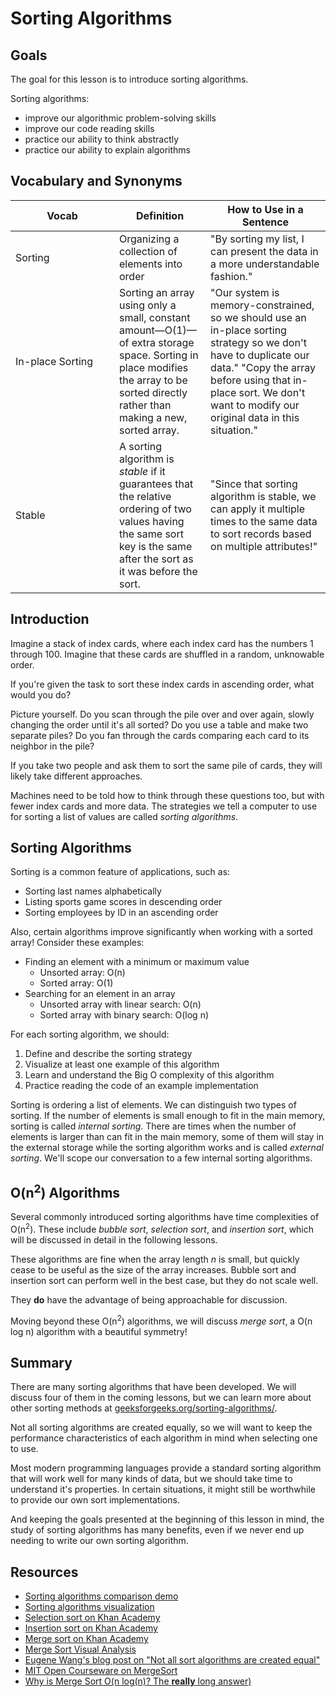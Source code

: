 # Sorting Algorithms

## Goals

The goal for this lesson is to introduce sorting algorithms.

Sorting algorithms:

- improve our algorithmic problem-solving skills
- improve our code reading skills
- practice our ability to think abstractly
- practice our ability to explain algorithms

## Vocabulary and Synonyms

| <div style="min-width:150px;">Vocab</div>            | Definition                                                                                                                                                                          | How to Use in a Sentence                                                                                                                                                                                                                 |
| ---------------- | ----------------------------------------------------------------------------------------------------------------------------------------------------------------------------------- | ---------------------------------------------------------------------------------------------------------------------------------------------------------------------------------------------------------------------------------------- |
| Sorting          | Organizing a collection of elements into order                                                                                                                                      | "By sorting my list, I can present the data in a more understandable fashion."                                                                                                                                                           |
| In-place Sorting | Sorting an array using only a small, constant amount—O(1)—of extra storage space. Sorting in place modifies the array to be sorted directly rather than making a new, sorted array. | "Our system is memory-constrained, so we should use an in-place sorting strategy so we don't have to duplicate our data." "Copy the array before using that in-place sort. We don't want to modify our original data in this situation." |
| Stable           | A sorting algorithm is _stable_ if it guarantees that the relative ordering of two values having the same sort key is the same after the sort as it was before the sort.            | "Since that sorting algorithm is stable, we can apply it multiple times to the same data to sort records based on multiple attributes!"                                                                                                  |

## Introduction

Imagine a stack of index cards, where each index card has the numbers 1 through 100. Imagine that these cards are shuffled in a random, unknowable order.

If you're given the task to sort these index cards in ascending order, what would you do?

Picture yourself. Do you scan through the pile over and over again, slowly changing the order until it's all sorted? Do you use a table and make two separate piles? Do you fan through the cards comparing each card to its neighbor in the pile?

If you take two people and ask them to sort the same pile of cards, they will likely take different approaches.

Machines need to be told how to think through these questions too, but with fewer index cards and more data. The strategies we tell a computer to use for sorting a list of values are called _sorting algorithms_.

## Sorting Algorithms

Sorting is a common feature of applications, such as:

- Sorting last names alphabetically
- Listing sports game scores in descending order
- Sorting employees by ID in an ascending order

Also, certain algorithms improve significantly when working with a sorted array! Consider these examples:

- Finding an element with a minimum or maximum value
    - Unsorted array: O(n)
    - Sorted array: O(1)
- Searching for an element in an array
    - Unsorted array with linear search: O(n)
    - Sorted array with binary search: O(log n)

For each sorting algorithm, we should:

1. Define and describe the sorting strategy
1. Visualize at least one example of this algorithm
1. Learn and understand the Big O complexity of this algorithm
1. Practice reading the code of an example implementation

Sorting is ordering a list of elements. We can distinguish two types of sorting. If the number of elements is small enough to fit in the main memory, sorting is called _internal sorting_. There are times when the number of elements is larger than can fit in the main memory, some of them will stay in the external storage while the sorting algorithm works and is called _external sorting_. We'll scope our conversation to a few internal sorting algorithms.

## O(n<sup>2</sup>) Algorithms

Several commonly introduced sorting algorithms have time complexities of O(n<sup>2</sup>). These include *bubble sort*, *selection sort*, and *insertion sort*, which will be discussed in detail in the following lessons.

These algorithms are fine when the array length _n_ is small, but quickly cease to be useful as the size of the array increases. Bubble sort and insertion sort can perform well in the best case, but they do not scale well.

They **do** have the advantage of being approachable for discussion.

Moving beyond these O(n<sup>2</sup>) algorithms, we will discuss *merge sort*, a O(n log n) algorithm with a beautiful symmetry!

## Summary

There are many sorting algorithms that have been developed. We will discuss four of them in the coming lessons, but we can learn more about other sorting methods at [geeksforgeeks.org/sorting-algorithms/](http://www.geeksforgeeks.org/sorting-algorithms/).

Not all sorting algorithms are created equally, so we will want to keep the performance characteristics of each algorithm in mind when selecting one to use.

Most modern programming languages provide a standard sorting algorithm that will work well for many kinds of data, but we should take time to understand it's properties. In certain situations, it might still be worthwhile to provide our own sort implementations.

And keeping the goals presented at the beginning of this lesson in mind, the study of sorting algorithms has many benefits, even if we never end up needing to write our own sorting algorithm.

## Resources

- [Sorting algorithms comparison demo](https://www.youtube.com/watch?v=ZZuD6iUe3Pc)
- [Sorting algorithms visualization](https://www.cs.usfca.edu/~galles/visualization/ComparisonSort.html)
- [Selection sort on Khan Academy](https://www.khanacademy.org/computing/computer-science/algorithms/sorting-algorithms/a/sorting)
- [Insertion sort on Khan Academy](https://www.khanacademy.org/computing/computer-science/algorithms/insertion-sort/a/insertion-sort)
- [Merge sort on Khan Academy](https://www.khanacademy.org/computing/computer-science/algorithms/merge-sort/a/divide-and-conquer-algorithms)
- [Merge Sort Visual Analysis](https://www.youtube.com/watch?v=w4LRRn7GgqU)
- [Eugene Wang's blog post on "Not all sort algorithms are created equal"](http://eewang.github.io/blog/2013/04/22/sort-algorithms/)
- [MIT Open Courseware on MergeSort](https://www.youtube.com/watch?v=g1AwUYauqgg)
- [Why is Merge Sort O(n log(n)? The **really** long answer)](https://www.youtube.com/watch?v=alJswNJ4P3U)
